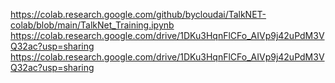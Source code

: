 https://colab.research.google.com/github/bycloudai/TalkNET-colab/blob/main/TalkNet_Training.ipynb
https://colab.research.google.com/drive/1DKu3HqnFlCFo_AIVp9j42uPdM3VQ32ac?usp=sharing
https://colab.research.google.com/drive/1DKu3HqnFlCFo_AIVp9j42uPdM3VQ32ac?usp=sharing
